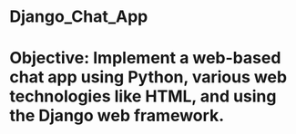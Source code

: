 # Django_Chat_App

# Objective: Implement a web-based chat app using Python, various web technologies like HTML, and using the Django web framework.
